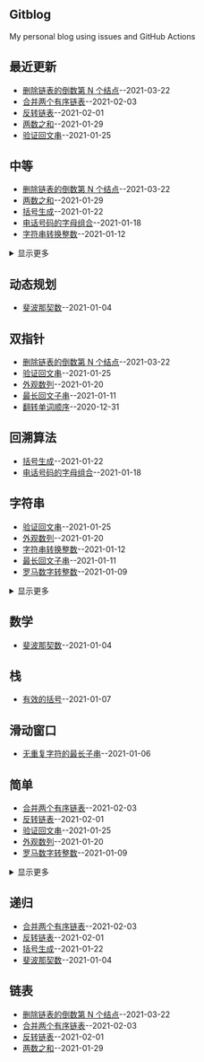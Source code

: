 ## Gitblog
My personal blog using issues and GitHub Actions
## 最近更新
- [删除链表的倒数第 N 个结点](https://github.com/Bulandent/js-leetcode-2021/issues/18)--2021-03-22
- [合并两个有序链表](https://github.com/Bulandent/js-leetcode-2021/issues/17)--2021-02-03
- [反转链表](https://github.com/Bulandent/js-leetcode-2021/issues/16)--2021-02-01
- [两数之和](https://github.com/Bulandent/js-leetcode-2021/issues/15)--2021-01-29
- [验证回文串](https://github.com/Bulandent/js-leetcode-2021/issues/14)--2021-01-25
## 中等
- [删除链表的倒数第 N 个结点](https://github.com/Bulandent/js-leetcode-2021/issues/18)--2021-03-22
- [两数之和](https://github.com/Bulandent/js-leetcode-2021/issues/15)--2021-01-29
- [括号生成](https://github.com/Bulandent/js-leetcode-2021/issues/13)--2021-01-22
- [电话号码的字母组合](https://github.com/Bulandent/js-leetcode-2021/issues/11)--2021-01-18
- [字符串转换整数](https://github.com/Bulandent/js-leetcode-2021/issues/10)--2021-01-12
<details><summary>显示更多</summary>

- [无重复字符的最长子串](https://github.com/Bulandent/js-leetcode-2021/issues/6)--2021-01-06
</details>

## 动态规划
- [斐波那契数](https://github.com/Bulandent/js-leetcode-2021/issues/4)--2021-01-04
## 双指针
- [删除链表的倒数第 N 个结点](https://github.com/Bulandent/js-leetcode-2021/issues/18)--2021-03-22
- [验证回文串](https://github.com/Bulandent/js-leetcode-2021/issues/14)--2021-01-25
- [外观数列](https://github.com/Bulandent/js-leetcode-2021/issues/12)--2021-01-20
- [最长回文子串](https://github.com/Bulandent/js-leetcode-2021/issues/9)--2021-01-11
- [翻转单词顺序](https://github.com/Bulandent/js-leetcode-2021/issues/1)--2020-12-31
## 回溯算法
- [括号生成](https://github.com/Bulandent/js-leetcode-2021/issues/13)--2021-01-22
- [电话号码的字母组合](https://github.com/Bulandent/js-leetcode-2021/issues/11)--2021-01-18
## 字符串
- [验证回文串](https://github.com/Bulandent/js-leetcode-2021/issues/14)--2021-01-25
- [外观数列](https://github.com/Bulandent/js-leetcode-2021/issues/12)--2021-01-20
- [字符串转换整数](https://github.com/Bulandent/js-leetcode-2021/issues/10)--2021-01-12
- [最长回文子串](https://github.com/Bulandent/js-leetcode-2021/issues/9)--2021-01-11
- [罗马数字转整数](https://github.com/Bulandent/js-leetcode-2021/issues/8)--2021-01-09
<details><summary>显示更多</summary>

- [有效的括号](https://github.com/Bulandent/js-leetcode-2021/issues/7)--2021-01-07
- [无重复字符的最长子串](https://github.com/Bulandent/js-leetcode-2021/issues/6)--2021-01-06
- [最长公共前缀](https://github.com/Bulandent/js-leetcode-2021/issues/5)--2021-01-05
- [实现 strStr()](https://github.com/Bulandent/js-leetcode-2021/issues/3)--2021-01-04
- [左旋转字符串](https://github.com/Bulandent/js-leetcode-2021/issues/2)--2021-01-03
- [翻转单词顺序](https://github.com/Bulandent/js-leetcode-2021/issues/1)--2020-12-31
</details>

## 数学
- [斐波那契数](https://github.com/Bulandent/js-leetcode-2021/issues/4)--2021-01-04
## 栈
- [有效的括号](https://github.com/Bulandent/js-leetcode-2021/issues/7)--2021-01-07
## 滑动窗口
- [无重复字符的最长子串](https://github.com/Bulandent/js-leetcode-2021/issues/6)--2021-01-06
## 简单
- [合并两个有序链表](https://github.com/Bulandent/js-leetcode-2021/issues/17)--2021-02-03
- [反转链表](https://github.com/Bulandent/js-leetcode-2021/issues/16)--2021-02-01
- [验证回文串](https://github.com/Bulandent/js-leetcode-2021/issues/14)--2021-01-25
- [外观数列](https://github.com/Bulandent/js-leetcode-2021/issues/12)--2021-01-20
- [罗马数字转整数](https://github.com/Bulandent/js-leetcode-2021/issues/8)--2021-01-09
<details><summary>显示更多</summary>

- [有效的括号](https://github.com/Bulandent/js-leetcode-2021/issues/7)--2021-01-07
- [最长公共前缀](https://github.com/Bulandent/js-leetcode-2021/issues/5)--2021-01-05
- [斐波那契数](https://github.com/Bulandent/js-leetcode-2021/issues/4)--2021-01-04
- [实现 strStr()](https://github.com/Bulandent/js-leetcode-2021/issues/3)--2021-01-04
- [左旋转字符串](https://github.com/Bulandent/js-leetcode-2021/issues/2)--2021-01-03
- [翻转单词顺序](https://github.com/Bulandent/js-leetcode-2021/issues/1)--2020-12-31
</details>

## 递归
- [合并两个有序链表](https://github.com/Bulandent/js-leetcode-2021/issues/17)--2021-02-03
- [反转链表](https://github.com/Bulandent/js-leetcode-2021/issues/16)--2021-02-01
- [括号生成](https://github.com/Bulandent/js-leetcode-2021/issues/13)--2021-01-22
- [斐波那契数](https://github.com/Bulandent/js-leetcode-2021/issues/4)--2021-01-04
## 链表
- [删除链表的倒数第 N 个结点](https://github.com/Bulandent/js-leetcode-2021/issues/18)--2021-03-22
- [合并两个有序链表](https://github.com/Bulandent/js-leetcode-2021/issues/17)--2021-02-03
- [反转链表](https://github.com/Bulandent/js-leetcode-2021/issues/16)--2021-02-01
- [两数之和](https://github.com/Bulandent/js-leetcode-2021/issues/15)--2021-01-29
